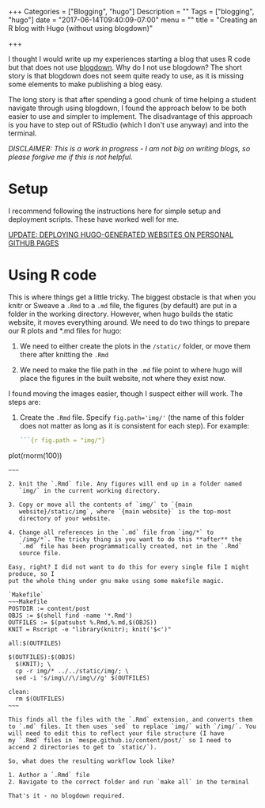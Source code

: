+++
Categories = ["Blogging", "hugo"]
Description = ""
Tags = ["blogging", "hugo"]
date = "2017-06-14T09:40:09-07:00"
menu = ""
title = "Creating an R blog with Hugo (without using blogdown)"

+++

I thought I would write up my experiences starting a blog that uses R
code but that does not
use [blogdown](https://github.com/rstudio/blogdown). Why do I not use
blogdown? The short story is that blogdown does not seem quite ready to use,
as it is missing some elements to make publishing a blog easy. 

The long story is that after
spending a good chunk of time helping a student navigate through using
blogdown, I found the approach below to be both easier to use and
simpler to implement. The
disadvantage of this approach is you have to step out of RStudio (which
I don't use anyway) and into the terminal.

*DISCLAIMER: This is a work in progress - I am not big on writing
blogs, so please forgive me if this is not helpful.*

# Setup

I recommend following the instructions here for simple setup and
 deployment scripts. These have worked well for me.
 
[UPDATE: DEPLOYING HUGO-GENERATED WEBSITES ON PERSONAL GITHUB PAGES](https://hjdskes.github.io/blog/update-deploying-hugo-on-personal-gh-pages/)

# Using R code

This is where things get a little tricky. The biggest obstacle is that
when you knitr or Sweave a `.Rmd` to a `.md` file, the
figures (by default) are put in a folder in the working
directory. However, when hugo builds the static website, it moves
everything around. We need to do two things to prepare our R plots and
\*.md files for hugo:

  1. We need to either create the plots in the `/static/` folder, or
     move them there after knitting the `.Rmd`
  
  2. We need to make the file path in the `.md` file point to where
     hugo will place the figures in the built website, not where they exist now.
	 
I found moving the images easier, though I suspect either will work. The steps are:

  1. Create the `.Rmd` file. Specify `fig.path='img/'` (the name of
     this folder does not matter as long as it is consistent for each
     step). For example:
	 
	 ~~~R
	 ```{r fig.path = "img/"}
  plot(rnorm(100))
  ```
  ~~~

  2. knit the `.Rmd` file. Any figures will end up in a folder named
     `img/` in the current working directory.
  
  3. Copy or move all the contents of `img/` to `{main
     website}/static/img`, where `{main website}` is the top-most
     directory of your website.
  
  4. Change all references in the `.md` file from `img/*` to
     `/img/*`. The tricky thing is you want to do this **after** the
     `.md` file has been programmatically created, not in the `.Rmd`
     source file.
	 
Easy, right? I did not want to do this for every single file I might produce, so I
put the whole thing under gnu make using some makefile magic.

 `Makefile`
~~~Makefile
POSTDIR := content/post
OBJS := $(shell find -name '*.Rmd')
OUTFILES := $(patsubst %.Rmd,%.md,$(OBJS))
KNIT = Rscript -e "library(knitr); knit('$<')"

all:$(OUTFILES)

$(OUTFILES):$(OBJS)
	$(KNIT); \
	cp -r img/* ../../static/img/; \
	sed -i 's/img\//\/img\//g' $(OUTFILES)

clean:
	rm $(OUTFILES)
~~~

This finds all the files with the `.Rmd` extension, and converts them
to `.md` files. It then uses `sed` to replace `img/` with `/img/`. You
will need to edit this to reflect your file structure (I have
my `.Rmd` files in `mespe.github.io/content/post/` so I need to
accend 2 directories to get to `static/`).

So, what does the resulting workflow look like?

  1. Author a `.Rmd` file
  2. Navigate to the correct folder and run `make all` in the terminal

That's it - no blogdown required.
